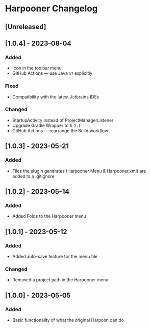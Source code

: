 <!-- Keep a Changelog guide -> https://keepachangelog.com -->

# Harpooner Changelog

## [Unreleased]

## [1.0.4] - 2023-08-04

### Added

- Icon in the toolbar menu
- GitHub Actions — use Java `17` explicitly

### Fixed

- Compatibility with the latest Jetbrains IDEs

### Changed

- StartupActivity instead of ProjectManagerListener
- Upgrade Gradle Wrapper to `8.2.1`
- GitHub Actions — rearrange the Build workflow

## [1.0.3] - 2023-05-21

### Added

- Files the plugin generates (Harpooner Menu & Harpooner.xml) are added to a .gitignore

## [1.0.2] - 2023-05-14

### Added

- Added Folds to the Harpooner menu

## [1.0.1] - 2023-05-12

### Added

- Added auto-save feature for the menu file

### Changed

- Removed a project path in the Harpooner menu

## [1.0.0] - 2023-05-05

### Added

- Basic functionality of what the original Harpoon can do